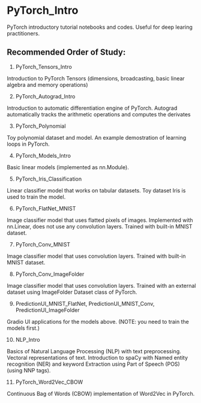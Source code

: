 # PyTorch_Intro
PyTorch introductory tutorial notebooks and codes. Useful for deep learing practitioners.

## Recommended Order of Study:

1. PyTorch_Tensors_Intro

Introduction to PyTorch Tensors (dimensions, broadcasting, basic linear algebra and memory operations)

2. PyTorch_Autograd_Intro

Introduction to automatic differentiation engine of PyTorch. Autograd automatically tracks the arithmetic operations and computes the derivates

3. PyTorch_Polynomial

Toy polynomial dataset and model. An example demostration of learning loops in PyTorch.

4. PyTorch_Models_Intro

Basic linear models (implemented as nn.Module).

5. PyTorch_Iris_Classification

Linear classifier model that works on tabular datasets. Toy dataset Iris is used to train the model.

6. PyTorch_FlatNet_MNIST

Image classifier model that uses flatted pixels of images. Implemented with nn.Linear, does not use any convolution layers. Trained with built-in MNIST dataset.

7. PyTorch_Conv_MNIST

Image classifier model that uses convolution layers. Trained with built-in MNIST dataset.

8. PyTorch_Conv_ImageFolder

Image classifier model that uses convolution layers. Trained with an external dataset using ImageFolder Dataset class of PyTorch.

9. PredictionUI_MNIST_FlatNet, PredictionUI_MNIST_Conv, PredictionUI_ImageFolder

Gradio UI applications for the models above. (NOTE: you need to train the models first.)

10. NLP_Intro

Basics of Natural Language Processing (NLP) with text preprocessing. Vectoral representations of text. Introduction to spaCy with Named entity recognition (NER) and keyword Extraction using Part of Speech (POS) (using NNP tags).

11. PyTorch_Word2Vec_CBOW

Continuous Bag of Words (CBOW) implementation of Word2Vec in PyTorch. 
